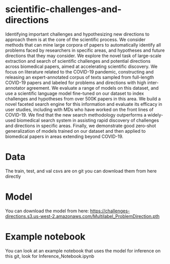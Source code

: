 # scientific-challenges-and-directions

Identifying important challenges and hypothesizing new directions to approach them is at the core of the scientific process. We consider methods that can mine large corpora of papers to automatically identify all problems faced by researchers in specific areas, and hypotheses and future directions that they may consider. We explore the novel task of large-scale extraction and search of scientific challenges and potential directions across biomedical papers, aimed at accelerating scientific discovery. We focus on literature related to the COVID-19 pandemic, constructing and releasing an expert-annotated corpus of texts sampled from full-length COVID-19 papers and labeled for problems and directions with high inter-annotator agreement. We evaluate a range of models on this dataset, and use a scientific language model fine-tuned on our dataset to index challenges and hypotheses from over 500K papers in this area. We build a novel faceted search engine for this information and evaluate its efficacy in user studies, including with MDs who have worked on the front lines of COVID-19. We find that the new search methodology outperforms a widely-used biomedical search system in assisting rapid discovery of challenges and directions in specific areas. Finally, we demonstrate good zero-shot generalization of models trained on our dataset and then applied to biomedical papers in areas extending beyond COVID-19.


# Data
The train, test, and val csvs are on git you can download them from here directly

# Model
You can download the model from here: https://challenges-directions.s3.us-west-2.amazonaws.com/Multilabel_ProblemDirection.pth

# Example notebook
You can look at an example notebook that uses the model for inference on this git, look for Inference_Notebook.ipynb

